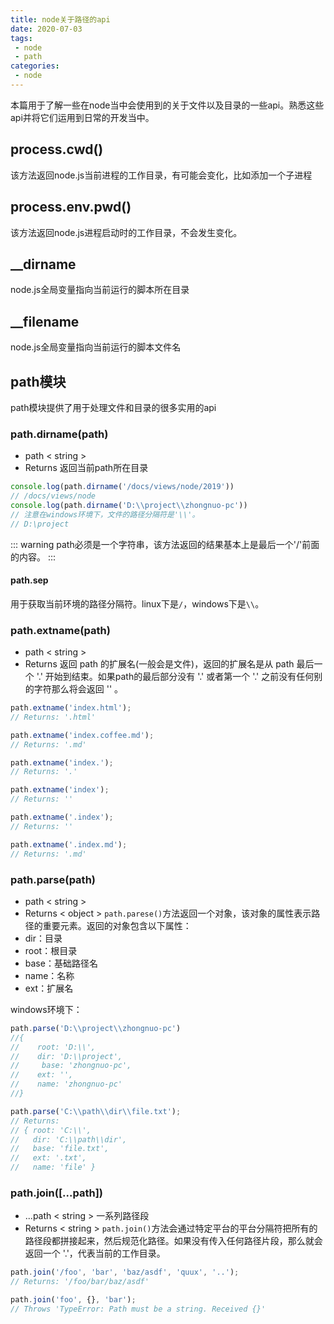 ```yaml
---
title: node关于路径的api
date: 2020-07-03
tags:
 - node
 - path
categories: 
 - node
---
```

本篇用于了解一些在node当中会使用到的关于文件以及目录的一些api。熟悉这些api并将它们运用到日常的开发当中。

<!-- more -->

## process.cwd()
该方法返回node.js当前进程的工作目录，有可能会变化，比如添加一个子进程

## process.env.pwd()
该方法返回node.js进程启动时的工作目录，不会发生变化。

## __dirname
node.js全局变量指向当前运行的脚本所在目录

## __filename
node.js全局变量指向当前运行的脚本文件名

## path模块
path模块提供了用于处理文件和目录的很多实用的api

### path.dirname(path)
 - path < string >
 - Returns 返回当前path所在目录
```js {4}
console.log(path.dirname('/docs/views/node/2019'))
// /docs/views/node
console.log(path.dirname('D:\\project\\zhongnuo-pc'))
// 注意在windows环境下，文件的路径分隔符是'\\'。
// D:\project
```
::: warning
path必须是一个字符串，该方法返回的结果基本上是最后一个'/'前面的内容。
:::

#### path.sep
用于获取当前环境的路径分隔符。linux下是`/`，windows下是`\\`。

### path.extname(path)
 - path < string >
 - Returns 返回 path 的扩展名(一般会是文件)，返回的扩展名是从 path 最后一个 '.' 开始到结束。如果path的最后部分没有 '.' 或者第一个 '.' 之前没有任何别的字符那么将会返回 '' 。

 ``` js
 path.extname('index.html');
// Returns: '.html'

path.extname('index.coffee.md');
// Returns: '.md'

path.extname('index.');
// Returns: '.'

path.extname('index');
// Returns: ''

path.extname('.index');
// Returns: ''

path.extname('.index.md');
// Returns: '.md'
```
### path.parse(path)
- path < string >
- Returns < object >
`path.parese()`方法返回一个对象，该对象的属性表示路径的重要元素。返回的对象包含以下属性：
- dir：目录
- root：根目录
- base：基础路径名 
- name：名称
- ext：扩展名

windows环境下：
```js
path.parse('D:\\project\\zhongnuo-pc')
//{ 
//    root: 'D:\\',       
//    dir: 'D:\\project',
//     base: 'zhongnuo-pc',
//    ext: '',
//    name: 'zhongnuo-pc'
//}

path.parse('C:\\path\\dir\\file.txt');
// Returns:
// { root: 'C:\\',
//   dir: 'C:\\path\\dir',
//   base: 'file.txt',
//   ext: '.txt',
//   name: 'file' }
```
### path.join([...path])
- ...path < string > 一系列路径段
- Returns < string >
`path.join()`方法会通过特定平台的平台分隔符把所有的路径段都拼接起来，然后规范化路径。如果没有传入任何路径片段，那么就会返回一个 '.'，代表当前的工作目录。 
```js
path.join('/foo', 'bar', 'baz/asdf', 'quux', '..');
// Returns: '/foo/bar/baz/asdf'

path.join('foo', {}, 'bar');
// Throws 'TypeError: Path must be a string. Received {}'
```